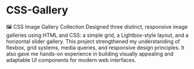 # CSS-Gallery
🖼️ CSS Image Gallery Collection
Designed three distinct, responsive image galleries using HTML and CSS: a simple grid, a Lightbox-style layout, and a horizontal slider gallery. This project strengthened my understanding of flexbox, grid systems, media queries, and responsive design principles. It also gave me hands-on experience in building visually appealing and adaptable UI components for modern web interfaces.
